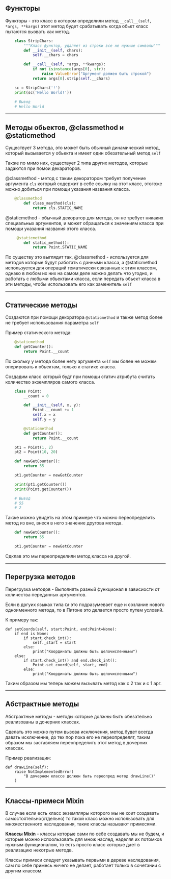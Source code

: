 Функторы
---

Функторы - это класс в котором определили метод `__call__(self, *args, **kargs)`
этот метод будет срабатывать когда обькт класс пытаются вызвать как метод.

```python
    class StripChars:
        """Класс функтор, удаляет из строки все не нужные символы"""
        def __init__(self, chars):
            self.__chars = chars

        def __call__(self, *args, **kwargs):
            if not isinstance(args[0], str):
                raise ValueError("Аргумент должен быть строкой")
            return args[0].strip(self.__chars)

    sc = StripChars('!')
    print(sc('Hello World!'))
    
    # Вывод
    # Hello World
```

---

Методы обьектов, @classmethod и @staticmethod
---

Существует 3 метода, это может быть обычный динамический метод,
который вызывается у обьекта и имеет один обезательный метод `self`

Также по мимо них, существует 2 типа других методов, которые задаются
при помои декараторов.

@classmethod - метод с таким декоратором требует получение аргумента
`cls` который содержит в себе ссылку на этот класс, этогоже можно 
добиться при помощи указания названия класса.

```python
    @classmethod
        def class_meythod(cls):
            return cls.STATIC_NAME
```

@staticmethod - обычный декоратор для метода, он не требует никаких 
специальных аргументов, и может обращаться к значениям класса при 
помощи указания названия этого класса.

```python
     @staticmethod
        def static_method():
            return Point.STATIC_NAME
```

По существу это выглядит так, @classmethod - используется для методов которые
будут работать с данными класса, а @staticmethod используется для операций
тематически связанных к этим классом, однако в любом их них на самом деле можно 
делать что угодно, и работать с любыми обьектами класса, если передать обьект 
класса в эти методы, чтобы использовать его как заменитель `self`

---

Статические методы
---

Создаются при помощи декоратора `@staticmethod` и также метод
более не требует использования параметра `self`

Пример статического метода:

```python
    @staticmethod
    def getCounter():
        return Point.__count
```

По скольку у метода более нету аргумента `self` мы более не можем
оперировать к обьектам, только к статике класса.

Создадим класс который будт при помощи статич атрибута считать 
количество экземпляров самого класса.

```python
    class Point:
        __count = 0

        def __init__(self, x, y):
            Point.__count += 1
            self.x = x
            self.y = y

        @staticmethod
        def getCounter():
            return Point.__count

    pt1 = Point(1, 2)
    pt2 = Point(10, 20)

    def newGetCounter():
        return 55

    pt1.getCounter = newGetCounter

    print(pt1.getCounter())
    print(Point.getCounter())

    # Вывод
    # 55
    # 2
```

Также можно увидеть на этом примере что можно переопределить метод из вне,
внеся в него значение другова метода.

```python
    def newGetCounter():
        return 55

    pt1.getCounter = newGetCounter
```

Сдклав это мы переопределили метод класса на другой.

---

Перегрузка методов
---

Перегрузка методов - Выполнять разный функционал в зависиости от 
количества переданных аргументов.

Если в дргуих языках типа `C#` это подразумевает еще и созлание нового 
одноименного метода, то в Питоне это делается просто путем условий.

К примеру так:

    def setCoords(self, start:Point, end:Point=None):
        if end is None:
            if start.check_int():
                self._start = start
            else:
                print("Координаты должны быть целочисленными")
        else:
            if start.check_int() and end.check_int():
                Point.set_coord(self, start, end)
            else:
                print("Координаты должны быть целочисленными")

Таким образом мы теперь можем вызывать метод как с 2 так и с 1 арг.

---

Абстрактные методы
---

Абстрактные методы - методы которые должны быть обезательно реализованы 
в дочерних классах.

Сделать это можно путем вызова исключения, метод будет всегда давать 
исключение, до тех пор пока его не переопределят, таким образом мы 
заставляем переопределить этот метод в дочерних классах.

Пример реализации:
 
    def drawLine(self):
        raise NotImplementedError(
            "В дочернем классе должен быть переопред метод drawLine()"
        )

---

Классы-примеси Mixin
---
В случае если есть класс экземпляры которого мы не хоит создавать 
самостоятельно(отдельно) то такой класс можно использовать для множественного 
наследования, такие классы называют примесями.

**Классы Mixin** - классы которые сами по себе создавать мы не будем, и 
которые можно испоользовать для множ наслед, наделяя их потомков нужным 
функционалом, то есть просто класс которые дает в реализацию некотрые методв.

Классы примеси следует указывать первыми в дереве наследования, сам по 
себе примесь ничего не делает, работает только в сочетании с другим классом.
